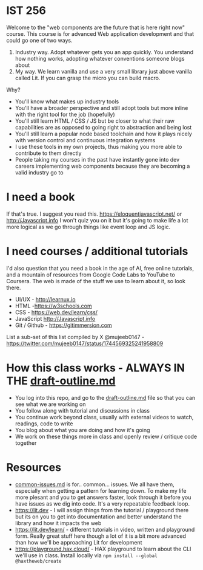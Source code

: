 # IST 256
Welcome to the "web components are the future that is here right now" course. This course is for advanced Web application development and that could go one of two ways.
1. Industry way. Adopt whatever gets you an app quickly. You understand how nothing works, adopting whatever conventions someone blogs about
2. My way. We learn vanilla and use a very small library just above vanilla called Lit. If you can grasp the micro you can build macro.

Why?
- You'll know what makes up industry tools
- You'll have a broader perspective and still adopt tools but more inline with the right tool for the job (hopefully)
- You'll still learn HTML / CSS / JS but be closer to what their raw capabilities are as opposed to going right to abstraction and being lost
- You'll still learn a popular node based toolchain and how it plays nicely with version control and continuous integration systems
- I use these tools in my own projects, thus making you more able to contribute to them directly
- People taking my courses in the past have instantly gone into dev careers implementing web components because they are becoming a valid industry go to

# I need a book
If that's true. I suggest you read this. https://eloquentjavascript.net/ or http://Javascript.info
I won't quiz you on it but it's going to make life a lot more logical as we go through things like event loop and JS logic.

# I need courses / additional tutorials
I'd also question that you need a book in the age of AI, free online tutorials, and a mountain of resources from Google Code Labs to YouTube to Coursera. The web is made of the stuff we use to learn about it, so look there.
- UI/UX - http://learnux.io
- HTML -https://w3schools.com
- CSS - https://web.dev/learn/css/
- JavaScript http://Javascript.info
- Git / Github - https://gitimmersion.com

List a sub-set of this list compiled by X @mujeeb0147 - https://twitter.com/mujeeb0147/status/1744569325241958809

# How this class works - ALWAYS IN THE [draft-outline.md](draft-outline.md)
- You log into this repo, and go to the [draft-outline.md](draft-outline.md) file so that you can see what we are working on
- You follow along with tutorial and discussions in class
- You continue work beyond class, usually with external videos to watch, readings, code to write
- You blog about what you are doing and how it's going
- We work on these things more in class and openly review / critique code together

# Resources
- [common-issues.md](common-issues.md) is for.. common... issues. We all have them, especially when getting a pattern for learning down. To make my life more plesant and you to get answers faster, look through it before you have issues as we dig into code. It's a very repeatable feedback loop.
- https://lit.dev - I will assign things from the tutorial / playground there but its on you to get into documentation and better understand the library and how it impacts the web
- https://lit.dev/learn/ - different tutorials in video, written and playground form. Really great stuff here though a lot of it is a bit more advanced than how we'll be approaching Lit for development
- https://playground.hax.cloud/ - HAX playground to learn about the CLI we'll use in class. Install locally via `npm install --global @haxtheweb/create`
